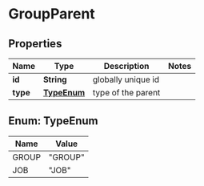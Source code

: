 

# GroupParent


## Properties

| Name | Type | Description | Notes |
|------------ | ------------- | ------------- | -------------|
|**id** | **String** | globally unique id |  |
|**type** | [**TypeEnum**](#TypeEnum) | type of the parent |  |



## Enum: TypeEnum

| Name | Value |
|---- | -----|
| GROUP | &quot;GROUP&quot; |
| JOB | &quot;JOB&quot; |




